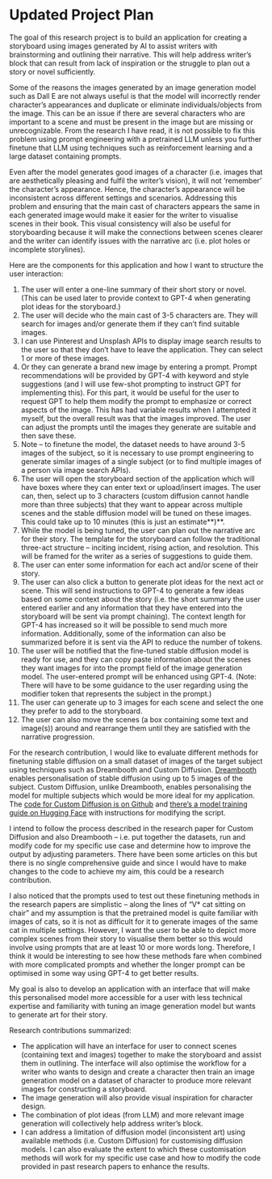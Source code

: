 # Updated Project Plan

The goal of this research project is to build an application for creating a storyboard using images generated by AI to assist writers with brainstorming and outlining their narrative. This will help address writer’s block that can result from lack of inspiration or the struggle to plan out a story or novel sufficiently.

Some of the reasons the images generated by an image generation model such as Dall E are not always useful is that the model will incorrectly render character’s appearances and duplicate or eliminate individuals/objects from the image. This can be an issue if there are several characters who are important to a scene and must be present in the image but are missing or unrecognizable. From the research I have read, it is not possible to fix this problem using prompt engineering with a pretrained LLM unless you further finetune that LLM using techniques such as reinforcement learning and a large dataset containing prompts.

Even after the model generates good images of a character (i.e. images that are aesthetically pleasing and fulfil the writer’s vision), it will not ‘remember’ the character’s appearance. Hence, the character’s appearance will be inconsistent across different settings and scenarios. Addressing this problem and ensuring that the main cast of characters appears the same in each generated image would make it easier for the writer to visualise scenes in their book. This visual consistency will also be useful for storyboarding because it will make the connections between scenes clearer and the writer can identify issues with the narrative arc (i.e. plot holes or incomplete storylines).

Here are the components for this application and how I want to structure the user interaction:

1. The user will enter a one-line summary of their short story or novel. (This can be used later to provide context to GPT-4 when generating plot ideas for the storyboard.)
2. The user will decide who the main cast of 3-5 characters are. They will search for images and/or generate them if they can’t find suitable images.
3. I can use Pinterest and Unsplash APIs to display image search results to the user so that they don’t have to leave the application. They can select 1 or more of these images.
4. Or they can generate a brand new image by entering a prompt. Prompt recommendations will be provided by GPT-4 with keyword and style suggestions (and I will use few-shot prompting to instruct GPT for implementing this). For this part, it would be useful for the user to request GPT to help them modify the prompt to emphasize or correct aspects of the image. This has had variable results when I attempted it myself, but the overall result was that the images improved. The user can adjust the prompts until the images they generate are suitable and then save these.
5. Note – to finetune the model, the dataset needs to have around 3-5 images of the subject, so it is necessary to use prompt engineering to generate similar images of a single subject (or to find multiple images of a person via image search APIs).
6. The user will open the storyboard section of the application which will have boxes where they can enter text or upload/insert images. The user can, then, select up to 3 characters (custom diffusion cannot handle more than three subjects) that they want to appear across multiple scenes and the stable diffusion model will be tuned on these images. This could take up to 10 minutes (this is just an estimate**)**.
7. While the model is being tuned, the user can plan out the narrative arc for their story. The template for the storyboard can follow the traditional three-act structure – inciting incident, rising action, and resolution. This will be framed for the writer as a series of suggestions to guide them.
8. The user can enter some information for each act and/or scene of their story.
9. The user can also click a button to generate plot ideas for the next act or scene. This will send instructions to GPT-4 to generate a few ideas based on some context about the story (i.e. the short summary the user entered earlier and any information that they have entered into the storyboard will be sent via prompt chaining). The context length for GPT-4 has increased so it will be possible to send much more information. Additionally, some of the information can also be summarized before it is sent via the API to reduce the number of tokens.
10. The user will be notified that the fine-tuned stable diffusion model is ready for use, and they can copy paste information about the scenes they want images for into the prompt field of the image generation model. The user-entered prompt will be enhanced using GPT-4. (Note: There will have to be some guidance to the user regarding using the modifier token that represents the subject in the prompt.)
11. The user can generate up to 3 images for each scene and select the one they prefer to add to the storyboard.
12. The user can also move the scenes (a box containing some text and image(s)) around and rearrange them until they are satisfied with the narrative progression.

For the research contribution, I would like to evaluate different methods for finetuning stable diffusion on a small dataset of images of the target subject using techniques such as Dreambooth and Custom Diffusion. [Dreambooth](https://huggingface.co/docs/diffusers/v0.11.0/en/training/dreambooth) enables personalisation of stable diffusion using up to 5 images of the subject. Custom Diffusion, unlike Dreambooth, enables personalising the model for multiple subjects which would be more ideal for my application. The [code for Custom Diffusion is on Github](https://github.com/adobe-research/custom-diffusion) and [there’s a model training guide on Hugging Face](https://huggingface.co/docs/diffusers/training/custom_diffusion) with instructions for modifying the script.

I intend to follow the process described in the research paper for Custom Diffusion and also Dreambooth – i.e. put together the datasets, run and modify code for my specific use case and determine how to improve the output by adjusting parameters. There have been some articles on this but there is no single comprehensive guide and since I would have to make changes to the code to achieve my aim, this could be a research contribution.

I also noticed that the prompts used to test out these finetuning methods in the research papers are simplistic – along the lines of “V* cat sitting on chair” and my assumption is that the pretrained model is quite familiar with images of cats, so it is not as difficult for it to generate images of the same cat in multiple settings. However, I want the user to be able to depict more complex scenes from their story to visualise them better so this would involve using prompts that are at least 10 or more words long. Therefore, I think it would be interesting to see how these methods fare when combined with more complicated prompts and whether the longer prompt can be optimised in some way using GPT-4 to get better results.

My goal is also to develop an application with an interface that will make this personalised model more accessible for a user with less technical expertise and familiarity with tuning an image generation model but wants to generate art for their story.

Research contributions summarized:
- The application will have an interface for user to connect scenes (containing text and images) together to make the storyboard and assist them in outlining. The interface will also optimise the workflow for a writer who wants to design and create a character then train an image generation model on a dataset of character to produce more relevant images for constructing a storyboard.
- The image generation will also provide visual inspiration for character design.
- The combination of plot ideas (from LLM) and more relevant image generation will collectively help address writer’s block.
- I can address a limitation of diffusion model (inconsistent art) using available methods (i.e. Custom Diffusion) for customising diffusion models. I can also evaluate the extent to which these customisation methods will work for my specific use case and how to modify the code provided in past research papers to enhance the results.
